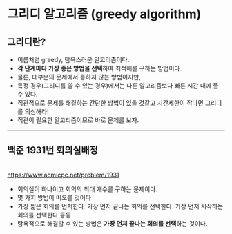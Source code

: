 # 그리디 알고리즘 (greedy algorithm)

## 그리디란?
- 이름처럼 greedy, 탐욕스러운 알고리즘이다.
- **각 단계마다 가장 좋은 방법을 선택**하여 최적해를 구하는 방법이다.
- 물론, 대부분의 문제에서 통하지 않는 방법이지만,
- 특정 경우(그리디를 쓸 수 있는 경우)에서는 다른 알고리즘보다 빠른 시간 내에 풀 수 있다.
- 직관적으로 문제를 해결하는 간단한 방법이 있을 것같고 시간제한이 작다면 그리디를 의심해라!
- 직관이 필요한 알고리즘이므로 바로 문제를 보자.

---

## 백준 1931번 회의실배정
<br/><https://www.acmicpc.net/problem/1931>
- 회의실이 하나이고 회의의 최대 개수를 구하는 문제이다.
- 몇 가지 방법이 떠오를 것이다
- 가장 짧은 회의를 먼저한다. 가장 먼저 끝나는 회의를 선택한다. 가장 먼저 시작하는 회의를 선택한다 등등
- 탐욕적으로 해결할 수 있는 방법은 **가장 먼저 끝나는 회의를 선택**하는 것이다.
